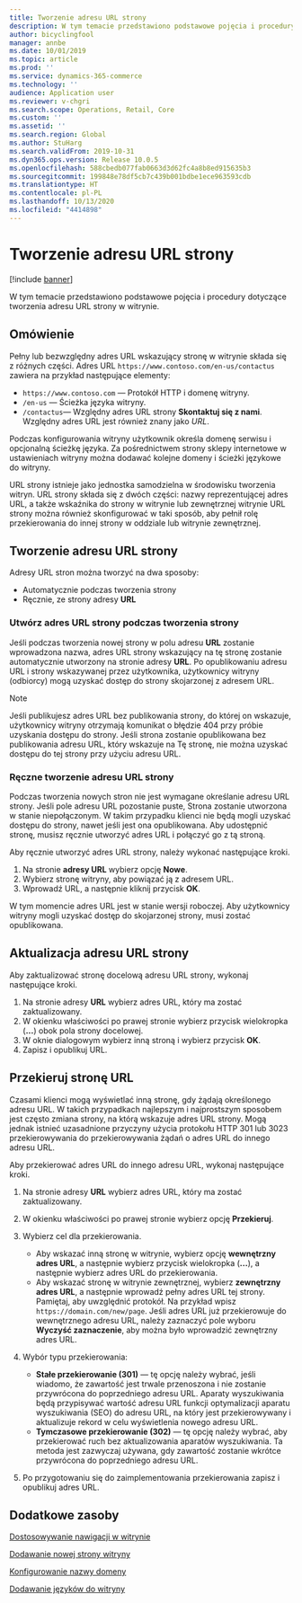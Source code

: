 ```yaml
---
title: Tworzenie adresu URL strony
description: W tym temacie przedstawiono podstawowe pojęcia i procedury dotyczące tworzenia adresu URL strony w witrynie.
author: bicyclingfool
manager: annbe
ms.date: 10/01/2019
ms.topic: article
ms.prod: ''
ms.service: dynamics-365-commerce
ms.technology: ''
audience: Application user
ms.reviewer: v-chgri
ms.search.scope: Operations, Retail, Core
ms.custom: ''
ms.assetid: ''
ms.search.region: Global
ms.author: StuHarg
ms.search.validFrom: 2019-10-31
ms.dyn365.ops.version: Release 10.0.5
ms.openlocfilehash: 588cbedb077fab0663d3d62fc4a8b8ed915635b3
ms.sourcegitcommit: 199848e78df5cb7c439b001bdbe1ece963593cdb
ms.translationtype: HT
ms.contentlocale: pl-PL
ms.lasthandoff: 10/13/2020
ms.locfileid: "4414898"
---
```

# <a name="create-a-page-url"></a>Tworzenie adresu URL strony


[!include [banner](includes/banner.md)]

W tym temacie przedstawiono podstawowe pojęcia i procedury dotyczące tworzenia adresu URL strony w witrynie.

## <a name="overview"></a>Omówienie

Pełny lub bezwzględny adres URL wskazujący stronę w witrynie składa się z różnych części. Adres URL `https://www.contoso.com/en-us/contactus` zawiera na przykład następujące elementy:

- `https://www.contoso.com` — Protokół HTTP i domenę witryny.
- `/en-us` — Ścieżka języka witryny.
- `/contactus`— Względny adres URL strony **Skontaktuj się z nami**. Względny adres URL jest również znany jako *URL*.

Podczas konfigurowania witryny użytkownik określa domenę serwisu i opcjonalną ścieżkę języka. Za pośrednictwem strony sklepy internetowe w ustawieniach witryny można dodawać kolejne domeny i ścieżki językowe do witryny.

URL strony istnieje jako jednostka samodzielna w środowisku tworzenia witryn. URL strony składa się z dwóch części: nazwy reprezentującej adres URL, a także wskaźnika do strony w witrynie lub zewnętrznej witrynie URL strony można również skonfigurować w taki sposób, aby pełnił rolę przekierowania do innej strony w oddziale lub witrynie zewnętrznej.

## <a name="create-a-page-url"></a>Tworzenie adresu URL strony

Adresy URL stron można tworzyć na dwa sposoby:

- Automatycznie podczas tworzenia strony
- Ręcznie, ze strony adresy **URL**

### <a name="create-a-page-url-when-you-create-a-page"></a>Utwórz adres URL strony podczas tworzenia strony

Jeśli podczas tworzenia nowej strony w polu adresu **URL** zostanie wprowadzona nazwa, adres URL strony wskazujący na tę stronę zostanie automatycznie utworzony na stronie adresy **URL**. Po opublikowaniu adresu URL i strony wskazywanej przez użytkownika, użytkownicy witryny (odbiorcy) mogą uzyskać dostęp do strony skojarzonej z adresem URL.

> [!NOTE]
> Jeśli publikujesz adres URL bez publikowania strony, do której on wskazuje, użytkownicy witryny otrzymają komunikat o błędzie 404 przy próbie uzyskania dostępu do strony. Jeśli strona zostanie opublikowana bez publikowania adresu URL, który wskazuje na Tę stronę, nie można uzyskać dostępu do tej strony przy użyciu adresu URL.

### <a name="manually-create-a-page-url"></a>Ręczne tworzenie adresu URL strony

Podczas tworzenia nowych stron nie jest wymagane określanie adresu URL strony. Jeśli pole adresu URL pozostanie puste, Strona zostanie utworzona w stanie niepołączonym. W takim przypadku klienci nie będą mogli uzyskać dostępu do strony, nawet jeśli jest ona opublikowana. Aby udostępnić stronę, musisz ręcznie utworzyć adres URL i połączyć go z tą stroną.

Aby ręcznie utworzyć adres URL strony, należy wykonać następujące kroki.

1. Na stronie **adresy URL** wybierz opcję **Nowe**.
1. Wybierz stronę witryny, aby powiązać ją z adresem URL.
1. Wprowadź URL, a następnie kliknij przycisk **OK**.

W tym momencie adres URL jest w stanie wersji roboczej. Aby użytkownicy witryny mogli uzyskać dostęp do skojarzonej strony, musi zostać opublikowana.

## <a name="update-a-page-url"></a>Aktualizacja adresu URL strony

Aby zaktualizować stronę docelową adresu URL strony, wykonaj następujące kroki.

1. Na stronie adresy **URL** wybierz adres URL, który ma zostać zaktualizowany.
1. W okienku właściwości po prawej stronie wybierz przycisk wielokropka (**...**) obok pola strony docelowej.
1. W oknie dialogowym wybierz inną stroną i wybierz przycisk **OK**.
1. Zapisz i opublikuj URL.

## <a name="redirect-a-page-url"></a>Przekieruj stronę URL

Czasami klienci mogą wyświetlać inną stronę, gdy żądają określonego adresu URL. W takich przypadkach najlepszym i najprostszym sposobem jest często zmiana strony, na którą wskazuje adres URL strony. Mogą jednak istnieć uzasadnione przyczyny użycia protokołu HTTP 301 lub 3023 przekierowywania do przekierowywania żądań o adres URL do innego adresu URL.

Aby przekierować adres URL do innego adresu URL, wykonaj następujące kroki.

1. Na stronie adresy **URL** wybierz adres URL, który ma zostać zaktualizowany.
1. W okienku właściwości po prawej stronie wybierz opcję **Przekieruj**.
1. Wybierz cel dla przekierowania.

    - Aby wskazać inną stronę w witrynie, wybierz opcję **wewnętrzny adres URL**, a następnie wybierz przycisk wielokropka (**...**), a następnie wybierz adres URL do przekierowania.
    - Aby wskazać stronę w witrynie zewnętrznej, wybierz **zewnętrzny adres URL**, a następnie wprowadź pełny adres URL tej strony. Pamiętaj, aby uwzględnić protokół. Na przykład wpisz `https://domain.com/new/page`. Jeśli adres URL już przekierowuje do wewnętrznego adresu URL, należy zaznaczyć pole wyboru **Wyczyść zaznaczenie**, aby można było wprowadzić zewnętrzny adres URL.

1. Wybór typu przekierowania:

    - **Stałe przekierowanie (301)** — tę opcję należy wybrać, jeśli wiadomo, że zawartość jest trwale przenoszona i nie zostanie przywrócona do poprzedniego adresu URL. Aparaty wyszukiwania będą przypisywać wartość adresu URL funkcji optymalizacji aparatu wyszukiwania (SEO) do adresu URL, na który jest przekierowywany i aktualizuje rekord w celu wyświetlenia nowego adresu URL. 
    - **Tymczasowe przekierowanie (302)** — tę opcję należy wybrać, aby przekierować ruch bez aktualizowania aparatów wyszukiwania. Ta metoda jest zazwyczaj używana, gdy zawartość zostanie wkrótce przywrócona do poprzedniego adresu URL.

1. Po przygotowaniu się do zaimplementowania przekierowania zapisz i opublikuj adres URL.

## <a name="additional-resources"></a>Dodatkowe zasoby

[Dostosowywanie nawigacji w witrynie](customize-site-navigation.md)

[Dodawanie nowej strony witryny](add-new-page.md)

[Konfigurowanie nazwy domeny](configure-your-domain-name.md)

[Dodawanie języków do witryny](add-languages-to-site.md)
